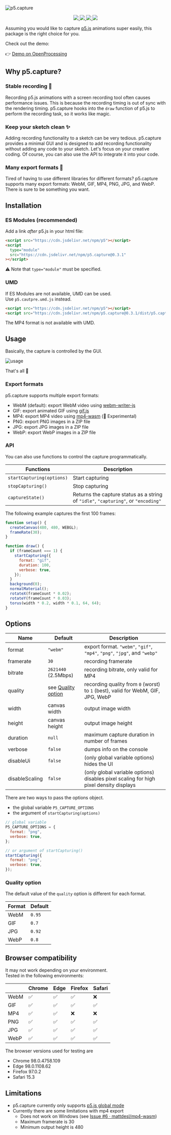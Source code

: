 ![p5.capture](https://user-images.githubusercontent.com/67893738/155303598-97d0c558-27bb-4e28-8e0a-5ae810573696.gif)

<p align="center">
  <a aria-label="npm" href="https://badge.fury.io/js/p5.capture">
    <img src="https://img.shields.io/npm/v/p5.capture?style=for-the-badge&labelColor=223843">
  </a>
  <a aria-label="build" href="https://github.com/tapioca24/p5.capture/actions">
    <img src="https://img.shields.io/github/workflow/status/tapioca24/p5.capture/Check?style=for-the-badge&labelColor=223843">
  </a>
  <a aria-label="jsDelivr hits (npm)" href="https://www.jsdelivr.com/package/npm/p5.capture">
    <img src="https://img.shields.io/jsdelivr/npm/hm/p5.capture?style=for-the-badge&labelColor=223843">
  </a>
  <a aria-label="license" href="https://github.com/tapioca24/p5.capture/blob/main/LICENSE">
    <img src="https://img.shields.io/npm/l/p5.capture?style=for-the-badge&labelColor=223843">
  </a>
</p>

Assuming you would like to capture [p5.js](https://p5js.org/) animations super easily, this package is the right choice for you.

Check out the demo:

👉 [Demo on OpenProcessing](https://openprocessing.org/sketch/1494568)

## Why p5.capture?

### Stable recording 🎩

Recording p5.js animations with a screen recording tool often causes performance issues.
This is because the recording timing is out of sync with the rendering timing.
p5.capture hooks into the `draw` function of p5.js to perform the recording task, so it works like magic.

### Keep your sketch clean ✨

Adding recording functionality to a sketch can be very tedious.
p5.capture provides a minimal GUI and is designed to add recording functionality without adding any code to your sketch.
Let's focus on your creative coding.
Of course, you can also use the API to integrate it into your code.

### Many export formats 🤹

Tired of having to use different libraries for different formats?
p5.capture supports many export formats: WebM, GIF, MP4, PNG, JPG, and WebP.
There is sure to be something you want.

## Installation

### ES Modules (recommended)

Add a link _after_ p5.js in your html file:

```html
<script src="https://cdn.jsdelivr.net/npm/p5"></script>
<script
  type="module"
  src="https://cdn.jsdelivr.net/npm/p5.capture@0.3.1"
></script>
```

⚠️ Note that `type="module"` must be specified.

### UMD

If ES Modules are not available, UMD can be used.  
Use `p5.cautpre.umd.js` instead.

```html
<script src="https://cdn.jsdelivr.net/npm/p5"></script>
<script src="https://cdn.jsdelivr.net/npm/p5.capture@0.3.1/dist/p5.capture.umd.js"></script>
```

The MP4 format is not available with UMD.

## Usage

Basically, the capture is controlled by the GUI.

![usage](https://user-images.githubusercontent.com/12683107/157575470-f78c0ae2-ad6f-4656-95b3-7ad6469ed255.gif)

That's all 🎉

### Export formats

p5.capture supports multiple export formats:

- WebM (default): export WebM video using [webm-writer-js](https://github.com/thenickdude/webm-writer-js)
- GIF: export animated GIF using [gif.js](https://github.com/jnordberg/gif.js)
- MP4: export MP4 video using [mp4-wasm](https://github.com/mattdesl/mp4-wasm) (🧪 Experimental)
- PNG: export PNG images in a ZIP file
- JPG: export JPG images in a ZIP file
- WebP: export WebP images in a ZIP file

### API

You can also use functions to control the capture programmatically.

| Functions                 | Description                                                                        |
| ------------------------- | ---------------------------------------------------------------------------------- |
| `startCapturing(options)` | Start capturing                                                                    |
| `stopCapturing()`         | Stop capturing                                                                     |
| `captureState()`          | Returns the capture status as a string of `"idle"`, `"capturing"`, or `"encoding"` |

The following example captures the first 100 frames:

```js
function setup() {
  createCanvas(480, 480, WEBGL);
  frameRate(30);
}

function draw() {
  if (frameCount === 1) {
    startCapturing({
      format: "gif",
      duration: 100,
      verbose: true,
    });
  }
  background(0);
  normalMaterial();
  rotateX(frameCount * 0.02);
  rotateY(frameCount * 0.03);
  torus(width * 0.2, width * 0.1, 64, 64);
}
```

## Options

| Name           | Default                               | Description                                                                           |
| -------------- | ------------------------------------- | ------------------------------------------------------------------------------------- |
| format         | `"webm"`                              | export format. `"webm"`, `"gif"`, `"mp4"`, `"png"`, `"jpg"`, and `"webp"`             |
| framerate      | `30`                                  | recording framerate                                                                   |
| bitrate        | `2621440` (2.5Mbps)                   | recording bitrate, only valid for MP4                                                 |
| quality        | see [Quality option](#quality-option) | recording quality from `0` (worst) to `1` (best), valid for WebM, GIF, JPG, WebP      |
| width          | canvas width                          | output image width                                                                    |
| height         | canvas height                         | output image height                                                                   |
| duration       | `null`                                | maximum capture duration in number of frames                                          |
| verbose        | `false`                               | dumps info on the console                                                             |
| disableUi      | `false`                               | (only global variable options) hides the UI                                           |
| disableScaling | `false`                               | (only global variable options) disables pixel scaling for high pixel density displays |

There are two ways to pass the options object.

- the global variable `P5_CAPTURE_OPTIONS`
- the argument of `startCapturing(options)`

```js
// global variable
P5_CAPTURE_OPTIONS = {
  format: "png",
  verbose: true,
};

// or argument of startCapturing()
startCapturing({
  format: "png",
  verbose: true,
});
```

### Quality option

The default value of the `quality` option is different for each format.

| Format | Default |
| ------ | ------- |
| WebM   | `0.95`  |
| GIF    | `0.7`   |
| JPG    | `0.92`  |
| WebP   | `0.8`   |

## Browser compatibility

It may not work depending on your environment.  
Tested in the following environments:

|      | Chrome | Edge | Firefox | Safari |
| ---- | ------ | ---- | ------- | ------ |
| WebM | ✅     | ✅   | ✅      | ❌     |
| GIF  | ✅     | ✅   | ✅      | ✅     |
| MP4  | ✅     | ✅   | ❌      | ❌     |
| PNG  | ✅     | ✅   | ✅      | ✅     |
| JPG  | ✅     | ✅   | ✅      | ✅     |
| WebP | ✅     | ✅   | ✅      | ✅     |

The browser versions used for testing are

- Chrome 98.0.4758.109
- Edge 98.0.1108.62
- Firefox 97.0.2
- Safari 15.3

## Limitations

- p5.capture currently only supports [p5.js global mode](https://github.com/processing/p5.js/wiki/Global-and-instance-mode)
- Currently there are some limitations with mp4 export
  - Does not work on Windows (see [Issue #6 · mattdesl/mp4-wasm](https://github.com/mattdesl/mp4-wasm/issues/6))
  - Maximum framerate is 30
  - Minimum output height is 480
